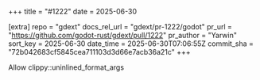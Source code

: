 +++
title = "#1222"
date = 2025-06-30

[extra]
repo = "gdext"
docs_rel_url = "gdext/pr-1222/godot"
pr_url = "https://github.com/godot-rust/gdext/pull/1222"
pr_author = "Yarwin"
sort_key = 2025-06-30
date_time = 2025-06-30T07:06:55Z
commit_sha = "72b042683cf5845cea711103d3d66e7acb36a21c"
+++

Allow clippy::uninlined_format_args
